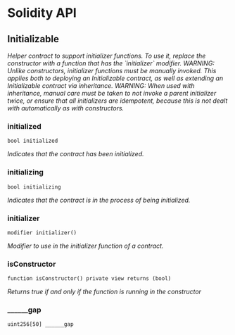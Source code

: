 # Solidity API

## Initializable

_Helper contract to support initializer functions. To use it, replace
the constructor with a function that has the &#x60;initializer&#x60; modifier.
WARNING: Unlike constructors, initializer functions must be manually
invoked. This applies both to deploying an Initializable contract, as well
as extending an Initializable contract via inheritance.
WARNING: When used with inheritance, manual care must be taken to not invoke
a parent initializer twice, or ensure that all initializers are idempotent,
because this is not dealt with automatically as with constructors._

### initialized

```solidity
bool initialized
```

_Indicates that the contract has been initialized._

### initializing

```solidity
bool initializing
```

_Indicates that the contract is in the process of being initialized._

### initializer

```solidity
modifier initializer()
```

_Modifier to use in the initializer function of a contract._

### isConstructor

```solidity
function isConstructor() private view returns (bool)
```

_Returns true if and only if the function is running in the constructor_

### ______gap

```solidity
uint256[50] ______gap
```

